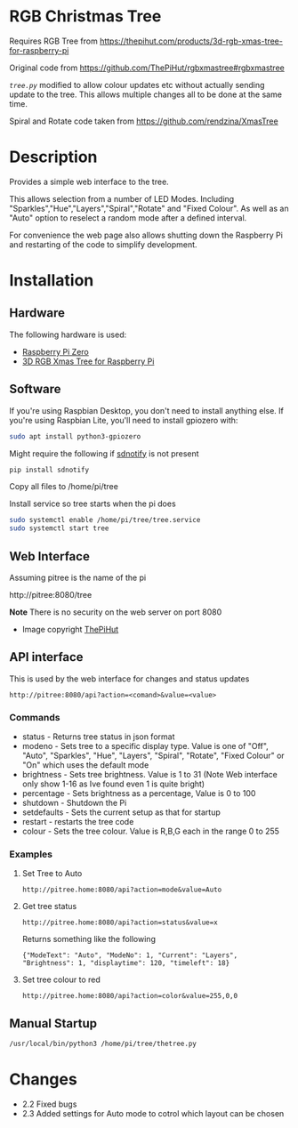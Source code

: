 # RGB Christmas Tree

Requires RGB Tree from
https://thepihut.com/products/3d-rgb-xmas-tree-for-raspberry-pi

Original code from
https://github.com/ThePiHut/rgbxmastree#rgbxmastree

*`tree.py`* modified to allow colour updates etc without actually sending update to the tree. This allows multiple changes all to be done at the same time.

Spiral and Rotate code taken from https://github.com/rendzina/XmasTree

# Description

Provides a simple web interface to the tree.

This allows selection from a number of LED Modes. Including "Sparkles","Hue","Layers","Spiral","Rotate" and "Fixed Colour". As well as an "Auto" option to reselect a random mode after a defined interval.

For convenience the web page also allows shutting down the Raspberry Pi and restarting of the code to simplify development.

# Installation

 ## Hardware
 The following hardware is used:
 - [Raspberry Pi Zero](https://www.raspberrypi.org/products/raspberry-pi-zero-w/)
 - [3D RGB Xmas Tree for Raspberry Pi](https://thepihut.com/products/3d-rgb-xmas-tree-for-raspberry-pi)

 ## Software
If you're using Raspbian Desktop, you don't need to install anything else. If you're
using Raspbian Lite, you'll need to install gpiozero with:

```bash
sudo apt install python3-gpiozero
```

Might require the following if [sdnotify](https://github.com/bb4242/sdnotify) is not present
```bash
pip install sdnotify
```

Copy all files to /home/pi/tree

Install service so tree starts when the pi does
```bash
sudo systemctl enable /home/pi/tree/tree.service
sudo systemctl start tree
```

## Web Interface
Assuming pitree is the name of the pi

http://pitree:8080/tree

**Note** There is no security on the web server on port 8080
- Image copyright [ThePiHut](https://thepihut.com/)

## API interface

This is used by the web interface for changes and status updates

```
http://pitree:8080/api?action=<comand>&value=<value>
```

### Commands
- status      - Returns tree status in json format
- modeno      - Sets tree to a specific display type. Value is one of "Off", "Auto", "Sparkles", "Hue", "Layers", "Spiral", "Rotate", "Fixed Colour" or "On" which uses the default mode
- brightness  - Sets tree brightness. Value is 1 to 31 (Note Web interface only show 1-16 as Ive found even 1 is quite bright)
- percentage  - Sets brightness as a percentage, Value is 0 to 100
- shutdown    - Shutdown the Pi
- setdefaults - Sets the current setup as that for startup
- restart     - restarts the tree code
- colour      - Sets the tree colour. Value is R,B,G each in the range 0 to 255

### Examples 
1. Set Tree to Auto
    ```
    http://pitree.home:8080/api?action=mode&value=Auto
    ```
2. Get tree status
    ```
    http://pitree.home:8080/api?action=status&value=x
    ```
    Returns something like the following
    ```
    {"ModeText": "Auto", "ModeNo": 1, "Current": "Layers", "Brightness": 1, "displaytime": 120, "timeleft": 18}
    ```
3. Set tree colour to red
    ```
    http://pitree.home:8080/api?action=color&value=255,0,0
    ```

## Manual Startup

```bash
/usr/local/bin/python3 /home/pi/tree/thetree.py
```

# Changes
- 2.2 Fixed bugs
- 2.3 Added settings for Auto mode to cotrol which layout can be chosen
